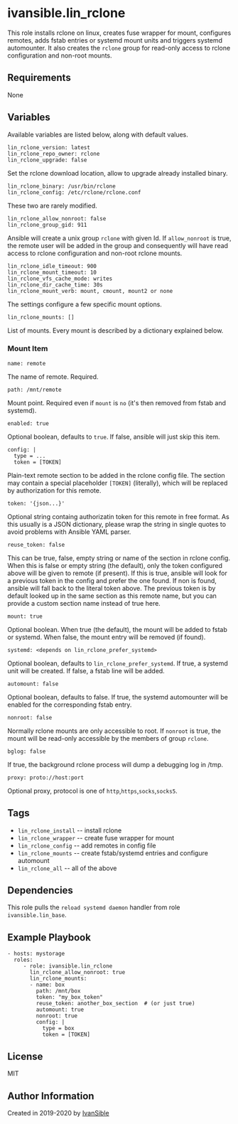 # ivansible.lin_rclone

This role installs rclone on linux, creates fuse wrapper for mount,
configures remotes, adds fstab entries or systemd mount units
and triggers systemd automounter.
It also creates the `rclone` group for read-only access to rclone
configuration and non-root mounts.


## Requirements

None


## Variables

Available variables are listed below, along with default values.

    lin_rclone_version: latest
    lin_rclone_repo_owner: rclone
    lin_rclone_upgrade: false
Set the rclone download location, allow to upgrade already installed binary.

    lin_rclone_binary: /usr/bin/rclone
    lin_rclone_config: /etc/rclone/rclone.conf
These two are rarely modified.

    lin_rclone_allow_nonroot: false
    lin_rclone_group_gid: 911
Ansible will create a unix group `rclone` with given Id. If `allow_nonroot`
is true, the remote user will be added in the group and consequently will
have read access to rclone configuration and non-root rclone mounts.

    lin_rclone_idle_timeout: 900
    lin_rclone_mount_timeout: 10
    lin_rclone_vfs_cache_mode: writes
    lin_rclone_dir_cache_time: 30s
    lin_rclone_mount_verb: mount, cmount, mount2 or none
The settings configure a few specific mount options.

    lin_rclone_mounts: []
List of mounts. Every mount is described by a dictionary explained below.

### Mount Item

    name: remote
The name of remote. Required.

    path: /mnt/remote
Mount point.
Required even if `mount` is `no` (it's then removed from fstab and systemd).

    enabled: true
Optional boolean, defaults to `true`. If false, ansible will just skip this item.

    config: |
      type = ...
      token = [TOKEN]
Plain-text remote section to be added in the rclone config file. The section may
contain a special placeholder `[TOKEN]` (literally), which will be replaced by
authorization for this remote.

    token: '{json...}'
Optional string containg authorizatin token for this remote in free format.
As this usually is a JSON dictionary, please wrap the string in single quotes
to avoid problems with Ansible YAML parser. 

    reuse_token: false
This can be true, false, empty string or name of the section in rclone config.
When this is false or empty string (the default), only the token configured
above will be given to remote (if present). If this is true, ansible will
look for a previous token in the config and prefer the one found. If non is
found, ansible will fall back to the literal token above. The previous
token is by default looked up in the same section as this remote name, but
you can provide a custom section name instead of true here.

    mount: true
Optional boolean. When true (the default), the mount will be added to
fstab or systemd. When false, the mount entry will be removed (if found).

    systemd: <depends on lin_rclone_prefer_systemd>
Optional boolean, defaults to `lin_rclone_prefer_systemd`.
If true, a systemd unit will be created.
If false, a fstab line will be added.

    automount: false
Optional boolean, defaults to false. If true, the systemd automounter will
be enabled for the corresponding fstab entry.

    nonroot: false
Normally rclone mounts are only accessible to root. If `nonroot` is true,
the mount will be read-only accessible by the members of group `rclone`.

    bglog: false
If true, the background rclone process will dump a debugging log in /tmp.

    proxy: proto://host:port
Optional proxy, protocol is one of `http`,`https`,`socks`,`socks5`.

## Tags

- `lin_rclone_install` -- install rclone
- `lin_rclone_wrapper` -- create fuse wrapper for mount
- `lin_rclone_config` -- add remotes in config file
- `lin_rclone_mounts` -- create fstab/systemd entries and configure automount
- `lin_rclone_all` -- all of the above


## Dependencies

This role pulls the `reload systemd daemon` handler from role `ivansible.lin_base`.


## Example Playbook

    - hosts: mystorage
      roles:
         - role: ivansible.lin_rclone
           lin_rclone_allow_nonroot: true
           lin_rclone_mounts:
           - name: box
             path: /mnt/box
             token: "my_box_token"
             reuse_token: another_box_section  # (or just true)
             automount: true
             nonroot: true
             config: |
               type = box
               token = [TOKEN]


## License

MIT

## Author Information

Created in 2019-2020 by [IvanSible](https://github.com/ivansible)
